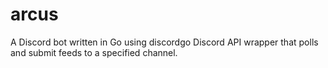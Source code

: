 # arcus
A Discord bot written in Go using discordgo Discord API wrapper that polls and submit feeds to a specified channel.
